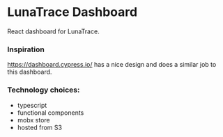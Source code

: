 <!--
  ~ Copyright by LunaSec (owned by Refinery Labs, Inc)
  ~
  ~ Licensed under the Creative Commons Attribution-ShareAlike 4.0 International
  ~ (the "License"); you may not use this file except in compliance with the
  ~ License. You may obtain a copy of the License at
  ~
  ~ https://creativecommons.org/licenses/by-sa/4.0/legalcode
  ~
  ~ See the License for the specific language governing permissions and
  ~ limitations under the License.
  ~
-->
# LunaTrace Dashboard
React dashboard for LunaTrace. 

### Inspiration
https://dashboard.cypress.io/ has a nice design and does a similar job to this dashboard.

### Technology choices:
* typescript
* functional components
* mobx store
* hosted from S3

